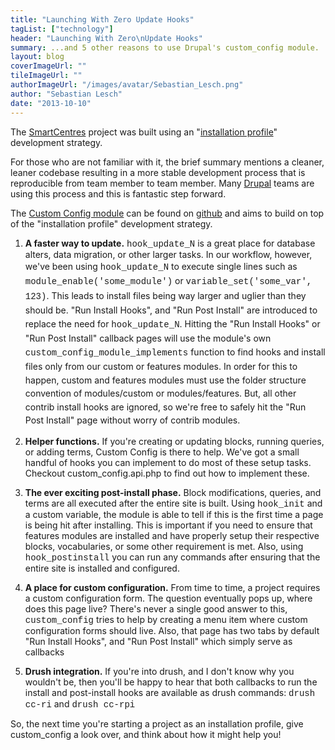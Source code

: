 ```yaml
---
title: "Launching With Zero Update Hooks"
tagList: ["technology"]
header: "Launching With Zero\nUpdate Hooks"
summary: ...and 5 other reasons to use Drupal's custom_config module.
layout: blog
coverImageUrl: ""
tileImageUrl: ""
authorImageUrl: "/images/avatar/Sebastian_Lesch.png"
author: "Sebastian Lesch"
date: "2013-10-10"
---
```


The [SmartCentres](http://www.smartcentres.com/) project was built using an "[installation profile](http://drupal.org/developing/distributions)" development strategy.

For those who are not familiar with it, the brief summary mentions a cleaner, leaner codebase resulting in a more stable development process that is reproducible from team member to team member. Many [Drupal](http://drupal.org/) teams are using this process and this is fantastic step forward.

The [Custom Config module](https://github.com/sebsebseb123/custom_config) can be found on [github](https://github.com/sebsebseb123/custom_config) and aims to build on top of the "installation profile" development strategy.

1) **A faster way to update.**
<span style="font-family:courier new,courier,monospace;">hook_update_N</span> is a great place for database alters, data migration, or other larger tasks. In our workflow, however, we've been using </span><span style="font-family:courier new,courier,monospace;"><span style="line-height: 1.538em;">hook_update_N</span></span><span style="line-height: 1.538em;"> to execute single lines such as </span><span style="line-height: 1.538em;"><span style="font-family:courier new,courier,monospace;">module_enable('some_module')</span> or <span style="font-family:courier new,courier,monospace;">variable_set('some_var', 123)</span></span><span style="line-height: 1.538em;">. This leads to install files being way larger and uglier than they should be. </span><span style="line-height: 1.538em;">"Run Install Hooks"</span><span style="line-height: 1.538em;">, and </span><span style="line-height: 1.538em;">"Run Post Install"</span><span style="line-height: 1.538em;"> are introduced to replace the need for </span><span style="font-family:courier new,courier,monospace;"><span style="line-height: 1.538em;">hook_update_N</span></span><span style="line-height: 1.538em;">. Hitting the </span><span style="line-height: 1.538em;">"Run Install Hooks"</span><span style="line-height: 1.538em;"> or </span><span style="line-height: 1.538em;">"Run Post Install"</span><span style="line-height: 1.538em;"> callback pages will use the module's own </span><span style="font-family:courier new,courier,monospace;"><span style="line-height: 1.538em;">custom_config_module_implements</span></span><span style="line-height: 1.538em;"> function to find hooks and install files only from our custom or features modules. In order for this to happen, custom and features modules must use the folder structure convention of modules/custom or modules/features. But, all other contrib install hooks are ignored, so we're free to safely hit the </span><span style="line-height: 1.538em;">"Run Post Install" </span><span style="line-height: 1.538em;">page without worry of contrib modules.

2) **Helper functions.**
If you're creating or updating blocks, running queries, or adding terms, Custom Config is there to help. We've got a small handful of hooks you can implement to do most of these setup tasks. Checkout custom_config.api.php to find out how to implement these.

3) **The ever exciting post-install phase.**
Block modifications, queries, and terms are all executed after the entire site is built. Using <span style="font-family:courier new,courier,monospace;">hook_init</span> and a custom variable, the module is able to tell if this is the first time a page is being hit after installing. This is important if you need to ensure that features modules are installed and have properly setup their respective blocks, vocabularies, or some other requirement is met. Also, using <span style="font-family:courier new,courier,monospace;">hook_postinstall</span> you can run any commands after ensuring that the entire site is installed and configured.

4) **A place for custom configuration.**
From time to time, a project requires a custom configuration form. The question eventually pops up, where does this page live? There's never a single good answer to this, <span style="font-family:courier new,courier,monospace;">custom_config</span> tries to help by creating a menu item where custom configuration forms should live. Also, that page has two tabs by default "Run Install Hooks", and "Run Post Install" which simply serve as callbacks

5) **Drush integration.**
If you're into drush, and I don't know why you wouldn't be, then you'll be happy to hear that both callbacks to run the install and post-install hooks are available as drush commands: <span style="font-family:courier new,courier,monospace;">drush cc-ri</span> and <span style="font-family:courier new,courier,monospace;">drush cc-rpi</span>

So, the next time you're starting a project as an installation profile, give custom_config a look over, and think about how it might help you!
